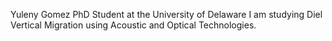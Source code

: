 Yuleny Gomez
PhD Student at the University of Delaware 
I am studying Diel Vertical Migration using Acoustic and Optical Technologies. 
